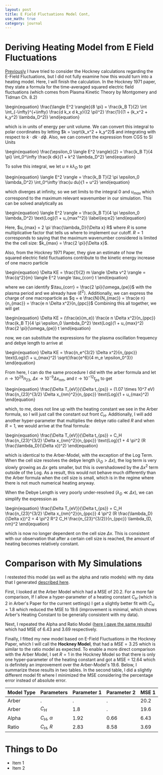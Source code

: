 ```yaml
---
layout: post
title: E Field Fluctuations Model Cont,
use_math: true
category: journal
---
```



# Deriving Heating Model from E Field Fluctuations

[Previously](https://ronak-n-desai.github.io/osunotebook/22aut2/) I have tried to consider the Hockney calculations regarding the E-Field Fluctuations, but I did not fully examine how this would turn into a heating model. Here, I will finish the calculation. In the Hockney 1971 paper, they state a formula for the time-averaged squared electric field fluctuations (which comes from Plasma Kinetic Theory by Montgomery and Tidman Ch. 8.2)

\begin{equation} \frac{\langle E^2 \rangle}{8 \pi} = \frac{k_B T}{2} \int \int_{-\infty}^{+\infty} \frac{d k_x d k_y}{(2 \pi)^2} \frac{1}{(1 + (k_x^2 + k_y^2) \lambda_D^2)} \end{equation}

which is in units of energy per unit volume. We can convert this integral to polar coordinates by letting $k = \sqrt{k_x^2 + k_y^2}$ and integrating with respect to $k \cdot dk \cdot d\phi$. Also, we can convert the expression from CGS to SI Units

\begin{equation}
\frac{\epsilon_0 \langle E^2 \rangle}{2} = \frac{k_B T}{4 \pi} \int_0^\infty \frac{k dk}{1 + k^2 \lambda_D^2}
\end{equation}

To solve this integral, we let $u \equiv k \lambda_D$ to get

\begin{equation}
\langle E^2 \rangle = \frac{k_B T}{2 \pi \epsilon_0 \lambda_D^2} \int_0^\infty \frac{u du}{1 + u^2}
\end{equation}

which diverges at infinity, so we set limits to the integral 0 and $u_{max}$ which correspond to the maximum relevant wavenumber in our simulation. This can be solved analytically as 

\begin{equation}
\langle E^2 \rangle = \frac{k_B T}{4 \pi \epsilon_0 \lambda_D^2} \text{Log}(1 + u_{max"^2}) \label{eq:e2}
\end{equation}

Here, $u_{max} = 2 \pi \frac{\lambda_D}{\Delta x} R$ where $R$ is some multiplicative factor that tells us where to implement our cutoff. $R = 1$ corresponds to saying that the maximum wavenumber considered is limited the the cell size: $k_{max} = \frac{2 \pi}{\Delta x}$. 

Also, from the Hockney 1971 Paper, they give an estimate of how the squared electric field fluctuations contribute to the kinetic energy increase of one macro particle

\begin{equation}
\Delta KE = \frac{1}{2} m \langle \Delta v^2 \rangle  = \frac{q^2}{m} \langle E^2 \rangle \tau_{corr} t
\end{equation}

where we can identify $\tau_{corr} = \frac{2 \pi}{\omega_{pe}}$ with the plasma period and we already have $\langle E^2 \rangle$. Additionally, we can express the charge of one macroparticle as $q = e \frac{N}{N_{mac}} = \frac{e n}{n_{mac}} = \frac{e n \Delta x^2}{n_{ppc}}$ Combining this all together, we will get 

\begin{equation}
\Delta KE = (\frac{e}{m_e}) \frac{e n \Delta x^2}{n_{ppc}} \frac{k_B T}{4 \pi \epsilon_0 \lambda_D^2} \text{Log}(1 + u_{max}^2) \frac{2 \pi}{\omega_{pe}} t 
\end{equation}

now, we can substitute the expressions for the plasma oscillation frequency and debye length to arrive at 

\begin{equation}
\Delta KE = \frac{n_e^{3/2} \Delta x^2}{n_{ppc}} \text{Log}(1 + u_{max}^2) \sqrt{\frac{e^6}{4 m_e \epsilon_0^3}}
\end{equation}

From here, I can do the same procedure I did with the arber formula and let $n \rightarrow 10^{29} n_{23}$, $\Delta x \rightarrow 10^{-9} \Delta x_{nm}$, and $t \rightarrow 10^{-12} t_{ps}$ to get 

\begin{equation}
\frac{\Delta T_{eV}}{\Delta t_{ps}} = (1.07 \times 10^7 eV) \frac{n_{23}^{3/2} \Delta x_{nm}^2}{n_{ppc}} \text{Log}(1 + u_{max}^2)
\end{equation}

which, to me, does not line up with the heating constant we see in the Arber formula, so I will just call the constant out front $C_H$. Additionally, I will add another hyper-parameter that multiplies the debye ratio called $R$ and when $R=1$, we would arrive at the final formula:

\begin{equation}
\frac{\Delta T_{eV}}{\Delta t_{ps}} = C_H \frac{n_{23}^{3/2} \Delta x_{nm}^2}{n_{ppc}} \text{Log}(1 + 4 \pi^2 (R \frac{\lambda_D}{\Delta x})^2)
\end{equation}

which is identical to the Arber-Model, with the exception of the Log Term. When the cell size resolves the debye length ($\lambda_D > \Delta x$), the log term is very slowly growing as $\Delta x$ gets smaller, but this is overshadowed by the $\Delta x^2$ term outside of the Log. As a result, this would not behave much differently than the Arber formula when the cell size is small, which is in the regime where there is not much numerical heating anyway. 

When the Debye Length is very poorly under-resolved ($\lambda_D \ll \Delta x$), we can simplify the expression as 

\begin{equation}
\frac{\Delta T_{eV}}{\Delta t_{ps}} = C_H \frac{n_{23}^{3/2} \Delta x_{nm}^2}{n_{ppc}} 4 \pi^2 (R \frac{\lambda_D}{\Delta x})^2 = 4 \pi^2 R^2 C_H \frac{n_{23}^{3/2}}{n_{ppc}} \lambda_{D, nm}^2
\end{equation}

which is now no longer dependent on the cell size $\Delta x$. This is consistent with our observation that after a certain cell size is reached, the amount of heating becomes relatively constant.

# Comparison with My Simulations

I restested this model (as well as the alpha and ratio models) with my data that I generated [described here](https://ronak-n-desai.github.io/osunotebook/22aut1/). 

First, I looked at the Arber Model which had a MSE of 20.2. For a more fair comparison, If I allow a hyper-parameter of a heating constant $C_H$ (which is 2 in Arber's Paper for the current settings) I get a slightly better fit with $C_H = 1.8$ which reduced the MSE to 19.6 (improvement is minimal, which shows Arber's Heating Constant to be generally consistent with my data). 

Next, I repeated the Alpha and Ratio Model ([here I gave the same results](https://ronak-n-desai.github.io/osunotebook/22aut3/)) which had MSE of $6.43$ and $3.69$ respectively. 

Finally, I fitted my new model based on E-Field Fluctuations in the Hockney Paper, which I will call the **Hockney Model**, that had a $MSE = 3.25$ which is similar to the ratio model as expected. To enable a more direct comparison with the Arber Model, I set $R = 1$ in the Hockney Model so that there is only one hyper-parameter of the heating constant and got a MSE = 12.64 which is definitely an improvement over the Arber-Model's 19.6. Below, I summarize these results in two tables. In the second table, I did a slightly different model fit where I minimized the MSE considering the percentage error instead of absolute error. 


| Model Type | Parameters      | Parameter 1   | Parameter 2  | MSE 1 | 
| -----------|-----------------|---------------|--------------|-------|
| Arber      |  .              |  .            |       .      |  20.2 |
| Arber      | $C_H$           | 1.8           |       .      |  19.6 | 
| Alpha      | $C_H$, $\alpha$ | 1.92          |   0.66       |  6.43 |
| Ratio      | $C_H$, $R$      | 2.83          | 8.58         | 3.69  |







# Things to Do
- Item 1
- Item 2
